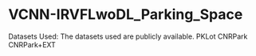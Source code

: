 # VCNN-IRVFLwoDL_Parking_Space	
Datasets Used: The datasets used are publicly available.
PKLot
CNRPark
CNRPark+EXT
